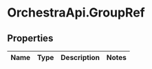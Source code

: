 # OrchestraApi.GroupRef

## Properties
Name | Type | Description | Notes
------------ | ------------- | ------------- | -------------


